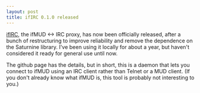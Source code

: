 ```yaml
---
layout: post
title: ifIRC 0.1.0 released
---
```


[ifIRC](https://github.com/ToxicFrog/ifirc), the ifMUD <-> IRC proxy, has now been officially released, after a bunch of restructuring to improve reliability and remove the dependence on the Saturnine library. I've been using it locally for about a year, but haven't considered it ready for general use until now.

The github page has the details, but in short, this is a daemon that lets you connect to ifMUD using an IRC client rather than Telnet or a MUD client. (If you don't already know what ifMUD is, this tool is probably not interesting to you.)
